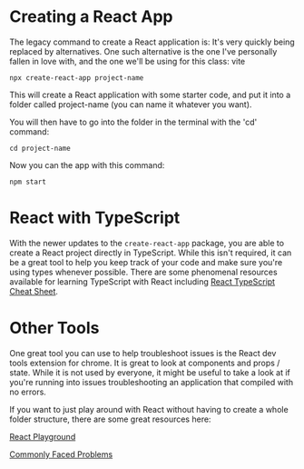 # Creating a React App

The legacy command to create a React application is:
It's very quickly being replaced by alternatives. One such alternative is the one I've personally fallen in love with, and the one we'll be using for this class: vite

`npx create-react-app project-name`

This will create a React application with some starter code, and put it into a folder called project-name (you can name it whatever you want).

You will then have to go into the folder in the terminal with the 'cd' command:

`cd project-name`

Now you can the app with this command:

`npm start`

# React with TypeScript

With the newer updates to the `create-react-app` package, you are able to create a React project directly in TypeScript. While this isn't required, it can be a great tool to help you keep track of your code and make sure you're using types whenever possible. There are some phenomenal resources available for learning TypeScript with React including [React TypeScript Cheat Sheet](https://github.com/typescript-cheatsheets/react#reacttypescript-cheatsheets).

# Other Tools

One great tool you can use to help troubleshoot issues is the React dev tools extension for chrome. It is great to look at components and props / state. While it is not used by everyone, it might be useful to take a look at if you're running into issues troubleshooting an application that compiled with no errors.

If you want to just play around with React without having to create a whole folder structure, there are some great resources here:

[React Playground](https://jscomplete.com/playground)

[Commonly Faced Problems](https://jscomplete.com/react-cfp)
